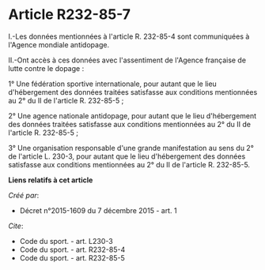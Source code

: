 # Article R232-85-7

I.-Les données mentionnées à l'article R. 232-85-4 sont communiquées à l'Agence mondiale antidopage. 

II.-Ont accès à ces données avec l'assentiment de l'Agence française de lutte contre le dopage : 

1° Une fédération sportive internationale, pour autant que le lieu d'hébergement des données traitées satisfasse aux
conditions mentionnées au 2° du II de l'article R. 232-85-5 ; 

2° Une agence nationale antidopage, pour autant que le lieu d'hébergement des données traitées satisfasse aux conditions
mentionnées au 2° du II de l'article R. 232-85-5 ; 

3° Une organisation responsable d'une grande manifestation au sens du 2° de l'article L. 230-3, pour autant que le lieu
d'hébergement des données satisfasse aux conditions mentionnées au 2° du II de l'article R. 232-85-5.

**Liens relatifs à cet article**

_Créé par_:

  - Décret n°2015-1609 du 7 décembre 2015 - art. 1

_Cite_:

  - Code du sport. - art. L230-3
  - Code du sport. - art. R232-85-4
  - Code du sport. - art. R232-85-5
